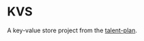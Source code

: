 # KVS

A key-value store project from the [talent-plan](https://github.com/pingcap/talent-plan/blob/master/courses/rust/docs/lesson-plan.md).